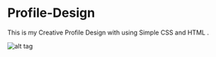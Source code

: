 # Profile-Design
This is my Creative Profile Design with using Simple CSS and HTML .

![alt tag](https://1.bp.blogspot.com/-B-4pHIsLk6s/WLpUtHk5uQI/AAAAAAAAAC8/lndPkxDizVs23UadHY6DuKx_b7tbXYa_wCLcB/s640/profile.png)
